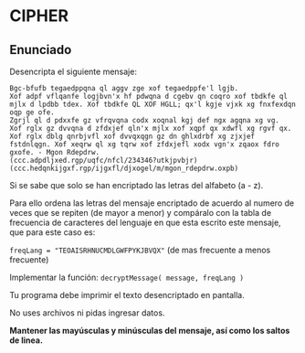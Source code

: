# CIPHER

## Enunciado

Desencripta el siguiente mensaje:

```
Bgc-bfufb tegaedppqna ql aggv zge xof tegaedppfe'l lgjb.
Xof adpf vflqanfe logjbvn'x hf pdwqna d cgebv qn coqro xof tbdkfe ql mjlx d lpdbb tdex. Xof tbdkfe QL XOF HGLL; qx'l kgje vjxk xg fnxfexdqn oqp ge ofe.
Zgrjl ql d pdxxfe gz vfrqvqna codx xoqnal kgj def ngx agqna xg vg.
Xof rglx gz dvvqna d zfdxjef qln'x mjlx xof xqpf qx xdwfl xg rgvf qx. Xof rglx dblg qnrbjvfl xof dvvqxqgn gz dn ghlxdrbf xg zjxjef fstdnlqgn. Xof xeqrw ql xg tqrw xof zfdxjefl xodx vgn'x zqaox fdro gxofe. - Mgon Rdepdrw.
(ccc.adpdljxed.rgp/uqfc/nfcl/234346?utkjpvbjr)
(ccc.hedqnkijgxf.rgp/ijgxfl/djxogel/m/mgon_rdepdrw.oxpb)
```
Si se sabe que solo se han encriptado las letras del alfabeto (a - z).

Para ello ordena las letras del mensaje encriptado de acuerdo al numero de veces que se repiten (de mayor a menor) y compáralo con la tabla de frecuencia de caracteres del lenguaje en que esta escrito este mensaje, que para este caso es:

`freqLang = "TEOAISRHNUCMDLGWFPYKJBVQX"` (de mas frecuente a menos frecuente)

Implementar la función: `decryptMessage( message, freqLang )`

Tu programa debe imprimir el texto desencriptado en pantalla.

No uses archivos ni pidas ingresar datos.

**Mantener las mayúsculas y minúsculas del mensaje, así como los saltos de linea.**

